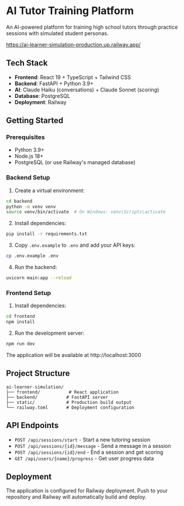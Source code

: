 # AI Tutor Training Platform

An AI-powered platform for training high school tutors through practice sessions with simulated student personas.

https://ai-learner-simulation-production.up.railway.app/

## Tech Stack

- **Frontend**: React 19 + TypeScript + Tailwind CSS
- **Backend**: FastAPI + Python 3.9+
- **AI**: Claude Haiku (conversations) + Claude Sonnet (scoring)
- **Database**: PostgreSQL
- **Deployment**: Railway

## Getting Started

### Prerequisites

- Python 3.9+
- Node.js 18+
- PostgreSQL (or use Railway's managed database)

### Backend Setup

1. Create a virtual environment:

```bash
cd backend
python -m venv venv
source venv/bin/activate  # On Windows: venv\Scripts\activate
```

2. Install dependencies:

```bash
pip install -r requirements.txt
```

3. Copy `.env.example` to `.env` and add your API keys:

```bash
cp .env.example .env
```

4. Run the backend:

```bash
uvicorn main:app --reload
```

### Frontend Setup

1. Install dependencies:

```bash
cd frontend
npm install
```

2. Run the development server:

```bash
npm run dev
```

The application will be available at http://localhost:3000

## Project Structure

```
ai-learner-simulation/
├── frontend/           # React application
├── backend/           # FastAPI server
├── static/            # Production build output
└── railway.toml       # Deployment configuration
```

## API Endpoints

- `POST /api/sessions/start` - Start a new tutoring session
- `POST /api/sessions/{id}/message` - Send a message in a session
- `POST /api/sessions/{id}/end` - End a session and get scoring
- `GET /api/users/{name}/progress` - Get user progress data

## Deployment

The application is configured for Railway deployment. Push to your repository and Railway will automatically build and deploy.
